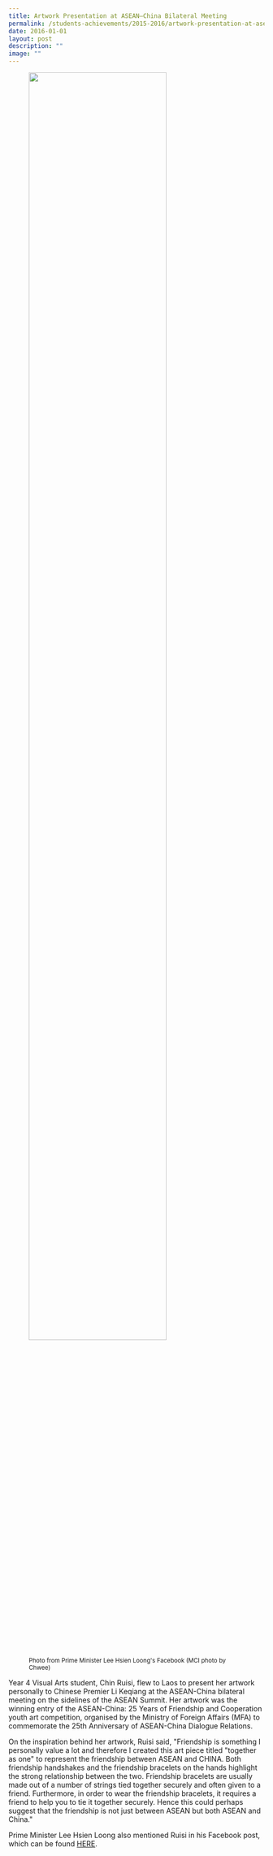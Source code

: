 ```yaml
---
title: Artwork Presentation at ASEAN–China Bilateral Meeting
permalink: /students-achievements/2015-2016/artwork-presentation-at-asean-china-bilateral-meeting/
date: 2016-01-01
layout: post
description: ""
image: ""
---
```

<figure>
<img style="width:80%" src="/images/img_09175e0c9552fed369fba7eaff0000314707.jpg">
	<figcaption><small>Photo from Prime Minister Lee Hsien Loong's Facebook (MCI photo by Chwee)</small></figcaption>
</figure>
  
Year 4 Visual Arts student, Chin Ruisi, flew to Laos to present her artwork personally to Chinese Premier Li Keqiang at the ASEAN-China bilateral meeting on the sidelines of the ASEAN Summit. Her artwork was the winning entry of the ASEAN-China: 25 Years of Friendship and Cooperation youth art competition, organised by the Ministry of Foreign Affairs (MFA) to commemorate the 25th Anniversary of ASEAN-China Dialogue Relations.  
  
On the inspiration behind her artwork, Ruisi said,&nbsp;"Friendship is something I personally value a lot and therefore I created this art piece titled "together as one" to represent the friendship between ASEAN and CHINA. Both friendship handshakes and the friendship bracelets on the hands highlight the strong relationship between the two. Friendship bracelets are usually made out of a number of strings tied together securely and often given to a friend. Furthermore, in order to wear the friendship bracelets, it requires a friend to help you to tie it together securely. Hence this could perhaps suggest that the friendship is not just between ASEAN but both ASEAN and China."

Prime Minister Lee Hsien Loong also mentioned Ruisi in his Facebook post, which can be found&nbsp;[HERE](https://www.facebook.com/leehsienloong/photos/a.1198888986840472.1073742343.125845680811480/1198889146840456/?type=3&amp;theater).